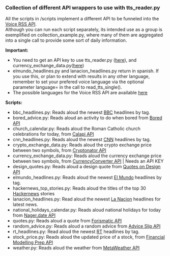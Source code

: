 ### Collection of different API wrappers to use with tts_reader.py

All the scripts in /scripts implement a different API to be funneled into the [Voice RSS API](http://www.voicerss.org).
<br/>
Although you can run each script separately, its intended use as a group is exemplified on collection_example.py, 
where many of them are aggregated into a single call to provide some sort of daily information.

**Important:**
* You need to get an API key to use tts_reader.py ([here](http://www.voicerss.org/login.aspx)), and currency_exchange_data.py([here](https://free.currencyconverterapi.com/free-api-key))
* elmundo_headlines.py and lanacion_headlines.py return in spanish. If you use this, or plan to extend with results in any other language, remember to
set your prefered voice language via the optional parameter language= in the call to read_tts_single(). 
* The possible languages for the Voice RSS API are available [here](http://www.voicerss.org/api/documentation.aspx)

**Scripts:**
* bbc_headlines.py: Reads aloud the newest [BBC](https://www.bbc.com/news/10628494) headlines by tag.
* bored_advice.py: Reads aloud an activity to do when bored from [Bored API](https://www.boredapi.com)
* church_calendar.py: Reads aloud the Roman Catholic church celebrations for today, from [Calapi API](http://calapi.inadiutorium.cz)
* cnn_headlines.py: Reads aloud the newest [CNN](http://edition.cnn.com/services/rss/) headlines by tag.
* crypto_exchange_data.py: Reads aloud the crypto exchange price between two symbols, from [Cryptonator API](https://www.cryptonator.com/api)
* currency_exchange_data.py: Reads aloud the currency exchange price between two symbols, from [CurrencyConverter API](https://www.currencyconverterapi.com/)
| Needs an API KEY
* design_quotes.py: Reads aloud a design quote from [Quotes on Design API](http://quotesondesign.com)
* elmundo_headlines.py: Reads aloud the newest [El Mundo](http://rss.elmundo.es/rss/) headlines by tag.
* hackernews_top_stories.py: Reads aloud the titles of the top 30 [Hackernews](https://github.com/HackerNews/API) stories
* lanacion_headlines.py: Read aloud the newest [La Nacion](https://servicios.lanacion.com.ar/herramientas/rss/ayuda) headlines for latest news.
* national_holidays_calendar.py: Reads aloud national holidays for today from [Nager.date API](https://date.nager.at/)
* quotes.py: Reads aloud a quote from [Forismatic API](https://forismatic.com/en/)
* random_advice.py: Reads aloud a random advice from [Advice Slip API](https://api.adviceslip.com/)
* rt_headlines.py: Read aloud the newest [RT](https://www.rt.com/rss-feeds/) headlines by tag.
* stock_price.py: Reads aloud the updated price of a stock, from [Financial Modelling Prep API](https://financialmodelingprep.com/developer/docs)
* weather.py: Reads aloud the weather from [MetaWeather API](https://www.metaweather.com/api/)








